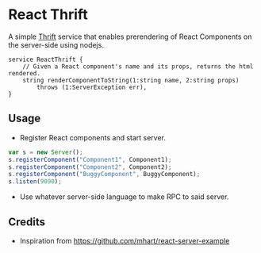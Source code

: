 # React Thrift
A simple [Thrift](https://thrift.apache.org/) service that enables prerendering
of React Components on the server-side using nodejs.

```thrift
service ReactThrift {
    // Given a React component's name and its props, returns the html rendered.
    string renderComponentToString(1:string name, 2:string props)
        throws (1:ServerException err),
}
```

## Usage
- Register React components and start server.

```js
var s = new Server();
s.registerComponent("Component1", Component1);
s.registerComponent("Component2", Component2);
s.registerComponent("BuggyComponent", BuggyComponent);
s.listen(9090);
```

- Use whatever server-side language to make RPC to said server.


## Credits
- Inspiration from https://github.com/mhart/react-server-example
